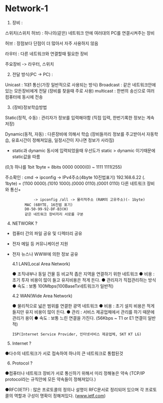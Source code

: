 # Network-1

1. 장비 :

  스위치(스위치 허브) : 하나의(같은) 네트워크 안에 여러대의 PC를 연결시켜주는 장비 

  허브 : 장점보다 단점이 더 많아서 자주 사용하지 않음

  라우터 : 다른 네트워크와 연결할때 필요한 장비

  주요장비 -> 라우터, 스위치


2. 전달 방식(PC -> PC) :

  Unicast : 1대1 통신(가장 일반적으로 사용되는 방식)
  Broadcast : 같은 네트워크안에 있는 모든장비에게 전달 (장비를 찾을때 주로 사용)
  multicast : 한번의 송신으로 여러 컴퓨터에 동시에 전송

3. (장비)정보학습방법
  
  Static(정적, 수동) : 관리자가 정보를 입력해야함 (직접 입력, 한번기록한 정보는 계속 저장)
  
  Dynamic(동적, 자동) : 다른장비에 의해서 학습 (장비들끼리 정보를 주고받아서 자동학습, 유효시간이 정해져있음, 일정시간이 지나면 정보가 사라짐)

  * static과 dynamic 동시에 입력되었을때 우선도가 static > dynamic 이기때문에 static값을 따름


  (0,1) 하나를 1bit
               1byte = 8bits 0000 0000(0) ~ 1111 1111(255)

  
  주소확인 : cmd -> ipconfig -> IPv4주소(4byte 10진법표기) 
  	     192.168.6.22 (. 1byte) = (1100 0000).(1010 1000).(0000 0110).(0001 0110)
             다른 네트워크 장비와 통신+

                 -> ipconfig /all -> 물리적주소 (RAM의 고유주소)(- 1byte)
             MAC (6BYTE, 16진법 표기)
             D0-50-99-92-DF-B3(H)
             같은 네트워크 장비끼리 서로를 구분

4. NETWORK ?

  - 컴퓨터 간의 파일 공유 및 디렉터리 공유
  - 전자 메일 등 커뮤니케이션 지원
  - 전자 뉴스나 WWW에 의한 정보 공유

	
	4.1 LAN(Local Area Network)
	  
	 ● 조직내부나 동일 건물 등 비교적 좁은 지역을 연결하기 위한 네트워크
 	 ● 비용 : 초기 투자 비용이 많이 들고 유지비용은 적게 든다.
	 ● 관리자가 직접관리하는 방식
	 ● 속도 : 보통 100Mbps(100BaseTx네트워크가 일반적)


	4.2 WAN(Wide Area Network)

	 ● 물리적으로 넓은 범위를 연결한 광역 네트워크
	 ● 비용 : 초기 설치 비용은 적게 들지만 유지 비용이 많이 든다.
	 ● 관리 : 서비스 제공업체에서 관리를 하기 때문에 관리가 용이
	 ● 속도 : 보통 느린 연결을 가진다. (56Kbps ~ T1 or E1 연결이 일반적) 

	    ISP(Internet Service Provider, 인터넷서비스 제공업체, SKT KT LG)

5. Internet ?

  ●다수의 네트워크가 서로 접속하여 하나의 큰 네트워크로 통합된것


6. Protocol ?

  ●컴퓨터나 네트워크 장비가 서로 통신하기 위해서 미리 정해놓은 약속
    (TCP/IP protocol라는 규칙안에 모든 약속들이 정해져있다.)

  ●RFC(IETF) : 많은 프로토콜의 정의나 설명이 RFC문서로 정리되어 있으며 각 프로토콜의 역할과 구성이 명확이 정해져있다. (www.ietf.com)

